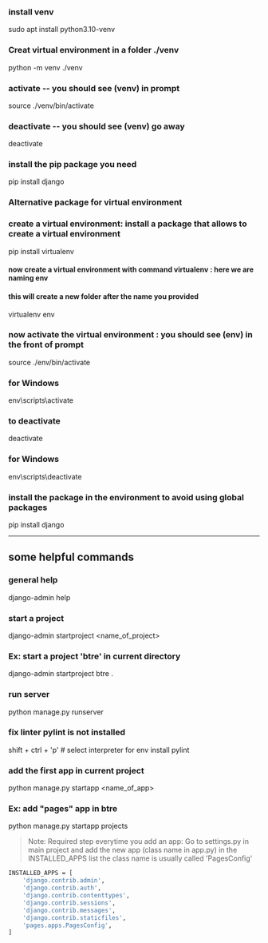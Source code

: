 ### install venv
sudo apt install python3.10-venv

### Creat virtual environment in a folder ./venv
python -m venv ./venv

### activate  -- you should see (venv) in prompt
source ./venv/bin/activate

### deactivate  -- you should see (venv) go away
deactivate

### install the pip package you need
pip install django




### Alternative package for virtual environment

### create a virtual environment: install a package that allows to create a virtual environment
pip install virtualenv

#### now create a virtual environment with command virtualenv <name> : here we are naming env
#### this will create a new folder after the name you provided
virtualenv env

### now activate the virtual environment : you should see (env) in the front of prompt
source ./env/bin/activate

### for Windows
env\scripts\activate

### to deactivate
deactivate

### for Windows
env\scripts\deactivate


### install the package in the environment to avoid using global packages

pip install django

----------------------------------------------------------------

## some helpful commands     


### general help
django-admin help

### start a project
django-admin startproject <name_of_project>

### Ex:  start a project 'btre' in current directory
django-admin startproject btre .   

### run server
python manage.py runserver

### fix linter pylint is not installed
shift + ctrl + 'p'  # select interpreter for env
install pylint

### add the first app in current project
python manage.py startapp <name_of_app> 

### Ex: add "pages" app in btre
python manage.py startapp projects

> Note: Required step everytime you add an app:
> Go to settings.py in main project and add the new app (class name in app.py) in the INSTALLED_APPS list
> the class name is usually called 'PagesConfig'

```sh
INSTALLED_APPS = [
    'django.contrib.admin',
    'django.contrib.auth',
    'django.contrib.contenttypes',
    'django.contrib.sessions',
    'django.contrib.messages',
    'django.contrib.staticfiles',
    'pages.apps.PagesConfig',
]
```